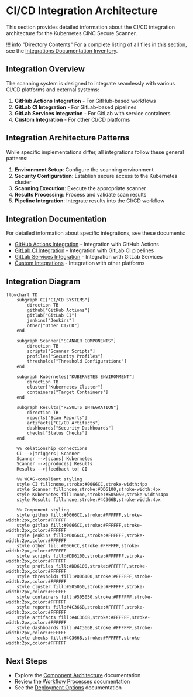 # CI/CD Integration Architecture

This section provides detailed information about the CI/CD integration architecture for the Kubernetes CINC Secure Scanner.

!!! info "Directory Contents"
    For a complete listing of all files in this section, see the [Integrations Documentation Inventory](inventory.md).

## Integration Overview

The scanning system is designed to integrate seamlessly with various CI/CD platforms and external systems:

1. **GitHub Actions Integration** - For GitHub-based workflows
2. **GitLab CI Integration** - For GitLab-based pipelines
3. **GitLab Services Integration** - For GitLab with service containers
4. **Custom Integration** - For other CI/CD platforms

## Integration Architecture Patterns

While specific implementations differ, all integrations follow these general patterns:

1. **Environment Setup**: Configure the scanning environment
2. **Security Configuration**: Establish secure access to the Kubernetes cluster
3. **Scanning Execution**: Execute the appropriate scanner
4. **Results Processing**: Process and validate scan results
5. **Pipeline Integration**: Integrate results into the CI/CD workflow

## Integration Documentation

For detailed information about specific integrations, see these documents:

- [GitHub Actions Integration](github-actions.md) - Integration with GitHub Actions
- [GitLab CI Integration](gitlab-ci.md) - Integration with GitLab CI pipelines
- [GitLab Services Integration](gitlab-services.md) - Integration with GitLab Services
- [Custom Integrations](custom-integrations.md) - Integration with other platforms

## Integration Diagram

```mermaid
flowchart TD
    subgraph CI["CI/CD SYSTEMS"]
        direction TB
        github["GitHub Actions"]
        gitlab["GitLab CI"]
        jenkins["Jenkins"]
        other["Other CI/CD"]
    end
    
    subgraph Scanner["SCANNER COMPONENTS"]
        direction TB
        scripts["Scanner Scripts"]
        profiles["Security Profiles"]
        thresholds["Threshold Configurations"]
    end
    
    subgraph Kubernetes["KUBERNETES ENVIRONMENT"]
        direction TB
        cluster["Kubernetes Cluster"]
        containers["Target Containers"]
    end
    
    subgraph Results["RESULTS INTEGRATION"]
        direction TB
        reports["Scan Reports"]
        artifacts["CI/CD Artifacts"]
        dashboards["Security Dashboards"]
        checks["Status Checks"]
    end
    
    %% Relationship connections
    CI -->|triggers| Scanner
    Scanner -->|scans| Kubernetes
    Scanner -->|produces| Results
    Results -->|feedback to| CI
    
    %% WCAG-compliant styling
    style CI fill:none,stroke:#0066CC,stroke-width:4px
    style Scanner fill:none,stroke:#DD6100,stroke-width:4px
    style Kubernetes fill:none,stroke:#505050,stroke-width:4px
    style Results fill:none,stroke:#4C366B,stroke-width:4px
    
    %% Component styling
    style github fill:#0066CC,stroke:#FFFFFF,stroke-width:2px,color:#FFFFFF
    style gitlab fill:#0066CC,stroke:#FFFFFF,stroke-width:2px,color:#FFFFFF
    style jenkins fill:#0066CC,stroke:#FFFFFF,stroke-width:2px,color:#FFFFFF
    style other fill:#0066CC,stroke:#FFFFFF,stroke-width:2px,color:#FFFFFF
    style scripts fill:#DD6100,stroke:#FFFFFF,stroke-width:2px,color:#FFFFFF
    style profiles fill:#DD6100,stroke:#FFFFFF,stroke-width:2px,color:#FFFFFF
    style thresholds fill:#DD6100,stroke:#FFFFFF,stroke-width:2px,color:#FFFFFF
    style cluster fill:#505050,stroke:#FFFFFF,stroke-width:2px,color:#FFFFFF
    style containers fill:#505050,stroke:#FFFFFF,stroke-width:2px,color:#FFFFFF
    style reports fill:#4C366B,stroke:#FFFFFF,stroke-width:2px,color:#FFFFFF
    style artifacts fill:#4C366B,stroke:#FFFFFF,stroke-width:2px,color:#FFFFFF
    style dashboards fill:#4C366B,stroke:#FFFFFF,stroke-width:2px,color:#FFFFFF
    style checks fill:#4C366B,stroke:#FFFFFF,stroke-width:2px,color:#FFFFFF
```

## Next Steps

- Explore the [Component Architecture](../components/index.md) documentation
- Review the [Workflow Processes](../workflows/index.md) documentation
- See the [Deployment Options](../deployment/index.md) documentation